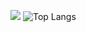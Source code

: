 
<!--
**prettykernel/prettykernel** is a ✨ _special_ ✨ repository because its `README.md` (this file) appears on your GitHub profile.

Here are some ideas to get you started:

- 🔭 I’m currently working on ...
- 🌱 I’m currently learning ...
- 👯 I’m looking to collaborate on ...
- 🤔 I’m looking for help with ...
- 💬 Ask me about ...
- 📫 How to reach me: ...
- 😄 Pronouns: ...
- ⚡ Fun fact: ...
-->


![](https://github-readme-stats.vercel.app/api?username=prettykernel&count_private=true&show_icons=true&line_height=50&theme=buefy)
![Top Langs](https://github-readme-stats.vercel.app/api/top-langs/?username=prettykernel&line_height=40)
